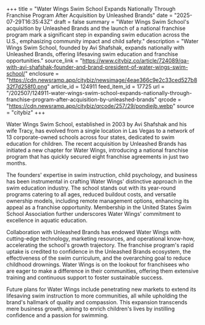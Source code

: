 +++
title = "Water Wings Swim School Expands Nationally Through Franchise Program After Acquisition by Unleashed Brands"
date = "2025-07-29T16:35:43Z"
draft = false
summary = "Water Wings Swim School's acquisition by Unleashed Brands and the launch of a national franchise program mark a significant step in expanding swim education across the U.S., emphasizing community impact and child safety."
description = "Water Wings Swim School, founded by Avi Shafshak, expands nationally with Unleashed Brands, offering lifesaving swim education and franchise opportunities."
source_link = "https://www.citybiz.co/article/724089/qa-with-avi-shafshak-founder-and-brand-president-of-water-wings-swim-school/"
enclosure = "https://cdn.newsramp.app/citybiz/newsimage/4eae366c9e2c33ced527b832f7d258f0.png"
article_id = 124911
feed_item_id = 17725
url = "/202507/124911-water-wings-swim-school-expands-nationally-through-franchise-program-after-acquisition-by-unleashed-brands"
qrcode = "https://cdn.newsramp.app/citybiz/qrcode/257/29/pondiejb.webp"
source = "citybiz"
+++

<p>Water Wings Swim School, established in 2003 by Avi Shafshak and his wife Tracy, has evolved from a single location in Las Vegas to a network of 13 corporate-owned schools across four states, dedicated to swim education for children. The recent acquisition by Unleashed Brands has initiated a new chapter for Water Wings, introducing a national franchise program that has quickly secured eight franchise agreements in just two months.</p><p>The founders' expertise in swim instruction, child psychology, and business has been instrumental in crafting Water Wings' distinctive approach in the swim education industry. The school stands out with its year-round programs catering to all ages, reduced buildout costs, and versatile ownership models, including remote management options, enhancing its appeal as a franchise opportunity. Membership in the United States Swim School Association further underscores Water Wings' commitment to excellence in aquatic education.</p><p>Collaboration with Unleashed Brands has endowed Water Wings with cutting-edge technology, marketing resources, and operational know-how, accelerating the school's growth trajectory. The franchise program's rapid uptake is credited to confidence in the Unleashed Brands ecosystem, the effectiveness of the swim curriculum, and the overarching goal to reduce childhood drownings. Water Wings is on the lookout for franchisees who are eager to make a difference in their communities, offering them extensive training and continuous support to foster sustainable success.</p><p>Future plans for Water Wings include penetrating new markets to extend its lifesaving swim instruction to more communities, all while upholding the brand's hallmark of quality and compassion. This expansion transcends mere business growth, aiming to enrich children's lives by instilling confidence and a passion for swimming.</p>